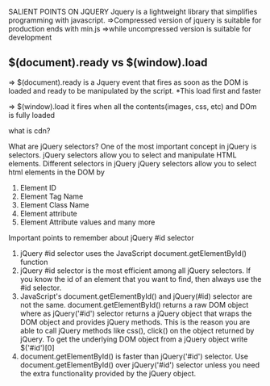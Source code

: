 SALIENT POINTS ON JQUERY
Jquery is a lightweight library that simplifies programming with javascript. 
=>Compressed version of jquery is suitable for production ends with min.js
=>while uncompressed version is suitable for development


## $(document).ready vs $(window).load
=> $(document).ready is a Jquery event that fires as soon as the DOM is loaded and ready to be manipulated by the script.
*This load first and faster

=> $(window).load it fires when all the contents(images, css, etc) and DOm is fully loaded

what is cdn?

What are jQuery selectors?
One of the most important concept in jQuery is selectors. jQuery selectors allow you to select and manipulate HTML elements.
Different selectors in jQuery
jQuery selectors allow you to select html elements in the DOM by
1. Element ID
2. Element Tag Name
3. Element Class Name
4. Element attribute
5. Element Attribute values and many more

Important points to remember about jQuery #id selector
1. jQuery #id selector uses the JavaScript document.getElementById() function 
2. jQuery #id selector is the most efficient among all jQuery selectors. If you know the id of an element that you want to find, then always use the #id selector.
5. JavaScript's document.getElementById() and jQuery(#id) selector are not the same. document.getElementById() returns a raw DOM object where as jQuery('#id') selector returns a jQuery object that wraps the DOM object and provides jQuery methods. This is the reason you are able to call jQuery methods like css(), click() on the object returned by jQuery. To get the underlying DOM object from a jQuery object write $('#id')[0]
6. document.getElementById() is faster than jQuery('#id') selector. Use document.getElementById() over jQuery('#id') selector unless you need the extra functionality provided by the jQuery object.


